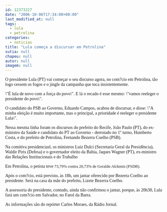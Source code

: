 ```yaml
---
id: 12373227
date: "2006-10-06T17:34:00+00:00"
last_modified_at: null
tags:
  - lula
  - petrolina
categories:
  - noticias
title: "Lula começa a discursar em Petrolina"
sutia: null
chapeu: null
autor: null
imagem: null
---
```

<p><P><FONT face=Verdana>O presidente Lula (PT) vai começar o seu discurso agora,&nbsp;no com?cio em Petrolina, tão logo cessem os fogos e o jingle da campanha que toca insistentemente.</FONT></P></p>
<p><P><FONT face=Verdana>\"É lula de novo com a força do povo\". </FONT><FONT face=Verdana>E lá o recado é esse&nbsp;mesmo: \"vamos reeleger o presidente do povo\". </FONT></P></p>
<p><P><FONT face=Verdana>O candidato do PSB ao Governo, Eduardo Campos, acabou de discursar, e disse: \"A minha eleição é muito importante, mas o principal, a prioridade é reeleger o presidente Lula\".</FONT></P></p>
<p><P><FONT face=Verdana>Nessa mesma linha foram os discursos do prefeito do Recife, João Paulo (PT), do ex-ministro da Saúde e candidato do PT ao Governo - derrotado no 1º turno, Humberto Costa, e do prefeito de Petrolina, Fernando Bezerra Coelho (PSB). </FONT></P></p>
<p><P><FONT face=Verdana>Na comitiva presidenciasl, os ministros Luiz Dulci (Secretaria Geral da Presidência), Waldir Piris (Defesa) e o governador eleito da Bahia, Jaques Wagner (PT), ex-ministro das Relações Institucionais e do Trabalho</FONT></P></p>
<p><P><FONT face=Verdana>Em Petrolina, o petista teve <FONT face=Verdana size=3><FONT size=2>73,79% contra 20,73% de Geraldo Alckmin (PSDB).</FONT> </FONT></FONT></P></p>
<p><P><FONT face=Verdana>Após o com?cio, está previsto, às 18h, um jantar oferecido por Bezerra Coelho ao presidente. Será na casa da mãe do prefeito, Lizete Bezerra Coelho. </FONT></P></p>
<p><P><FONT face=Verdana>A assessoria do presidente, contudo, ainda não confirmou o jantar, porque, à</FONT><FONT face=Verdana>s 20h30, Lula fará um&nbsp;com?cio em Salvador, no Farol da Barra.</FONT></P></p>
<p><P><FONT face=Verdana>As informações são do repórter Carlos Moraes, da Rádio Jornal. </FONT></P> </p>

